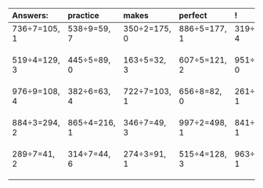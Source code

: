 | Answers: | practice | makes | perfect | ! |
| :--- | :--- | :--- | :--- | :--- |
| 736÷7=105, 1 | 538÷9=59, 7 | 350÷2=175, 0 | 886÷5=177, 1 | 319÷7=45, 4 | 
|   |   |   |   |   | 
|   |   |   |   |   | 
|   |   |   |   |   | 
| 519÷4=129, 3 | 445÷5=89, 0 | 163÷5=32, 3 | 607÷5=121, 2 | 951÷3=317, 0 | 
|   |   |   |   |   | 
|   |   |   |   |   | 
|   |   |   |   |   | 
| 976÷9=108, 4 | 382÷6=63, 4 | 722÷7=103, 1 | 656÷8=82, 0 | 261÷4=65, 1 | 
|   |   |   |   |   | 
|   |   |   |   |   | 
|   |   |   |   |   | 
| 884÷3=294, 2 | 865÷4=216, 1 | 346÷7=49, 3 | 997÷2=498, 1 | 841÷5=168, 1 | 
|   |   |   |   |   | 
|   |   |   |   |   | 
|   |   |   |   |   | 
| 289÷7=41, 2 | 314÷7=44, 6 | 274÷3=91, 1 | 515÷4=128, 3 | 963÷2=481, 1 | 
|   |   |   |   |   | 
|   |   |   |   |   | 
|   |   |   |   |   | 

